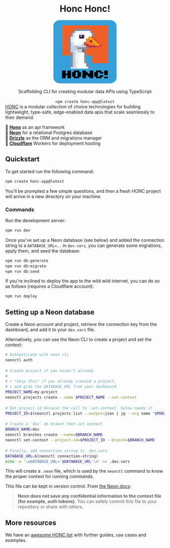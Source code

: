 
<div align="center">
  <h1>Honc Honc!</h1>
  <img src="https://github.com/fiberplane/create-honc-app/blob/9290786147fe1efa2079899064853cf754f175e5/assets/honc.png" width="200" height="200" />
</div>

<p align="center">
    Scaffolding CLI for creating modular data APIs using TypeScript
</p>

<div align="center">
    <code>npm create honc-app@latest</code>
</div

[HONC](https://honc.dev) is a modular collection of choice technologies for building lightweight, type-safe, edge-enabled data apis that scale seamlessly to their demand.

  🪿 **[Hono](https://hono.dev)** as an api framework  
  🪿 **[Neon](https://neon.tech)** for a relational Postgres database  
  🪿 **[Drizzle](https://orm.drizzle.team/)** as the ORM and migrations manager  
  🪿 **[Cloudflare](https://workers.cloudflare.com/)** Workers for deployment hosting  

## Quickstart

To get started run the following command:

```sh
npm create honc-app@latest
```

You'll be prompted a few simple questions, and then a fresh HONC project will arrive in a new directory on your machine.

### Commands

Run the development server:

```sh
npm run dev
```

Once you've set up a Neon database (see below) and added the connection string to a `DATABASE_URL=..` in `dev.vars`, you can generate some migrations, apply them, and seed the database: 

```sh
npm run db:generate
npm run db:migrate
npm run db:seed
```

If you're inclined to deploy the app to the wild wild internet, you can do so as follows (requires a Cloudflare account):

```sh
npm run deploy
```

## Setting up a Neon database

Create a Neon account and project, retrieve the connection key from the dashboard, and add it to your `dev.vars` file.

Alternatively, you can use the Neon CLI to create a project and set the context:

```sh
# Authenticate with neon cli
neonctl auth

# Create project if you haven't already
#
# > *skip this* if you already created a project,
# > and grab the DATABASE_URL from your dashboard
PROJECT_NAME=my-project
neonctl projects create --name $PROJECT_NAME --set-context

# Set project id because the call to `set-context` below needs it
PROJECT_ID=$(neonctl projects list --output=json | jq --arg name "$PROJECT_NAME" '.projects[] | select(.name == $name) | .id')

# Create a `dev` db branch then set context
BRANCH_NAME=dev
neonctl branches create --name=$BRANCH_NAME
neonctl set-context --project-id=$PROJECT_ID --branch=$BRANCH_NAME

# Finally, add connection string to .dev.vars
DATABASE_URL=$(neonctl connection-string)
echo -e '\nDATABASE_URL='$DATABASE_URL'\n' >> .dev.vars
```

This will create a `.neon` file, which is used by the `neonctl` command to know the proper context for running commands. 

This file can be kept in version control. From [the Neon docs](https://neon.tech/docs/reference/cli-set-context):

> **Neon does not save any confidential information to the context file (for example, auth tokens).** You can safely commit this file to your repository or share with others.

## More resources
We have an [awesome HONC list](https://github.com/fiberplane/create-honc-app/blob/main/awesome-honc.md) with further guides, use cases and examples.